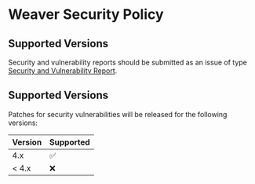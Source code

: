 # Weaver Security Policy

## Supported Versions

Security and vulnerability reports should be submitted as an issue of type [Security and Vulnerability Report][svr].

[svr]: https://github.com/crim-ca/weaver/issues/new?assignees=fmigneault&labels=triage%2Fsecurity&template=security.md

## Supported Versions

Patches for security vulnerabilities will be released for the following versions:

| Version | Supported          |
|---------|--------------------|
| 4.x     | :white_check_mark: |
| < 4.x   | :x:                |
